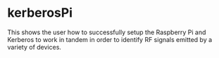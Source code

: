 # kerberosPi
This shows the user how to successfully setup the Raspberry Pi and Kerberos to work in tandem in order to identify RF signals emitted by a variety of devices. 
